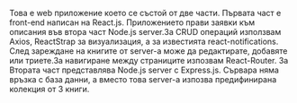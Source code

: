 Това е web приложение което се състой от две части. Първата част е front-end написан на React.js. Приложението прави заявки към описания във втора част Node.js server.За CRUD операций използвам Axios, ReactStrap за визуализация, a за известията react-notifications. След зареждане на книгите от server-a може да редактирате, добавяте или триете.За навигиране между страниците изпозвам React-Router. За  Втората част представлява Node.js server с Express.js. Сървара няма връзка с база данни, а вместо това server-a изпозва предифинирана колекция от 3 книги.
